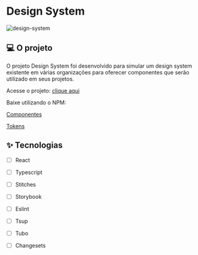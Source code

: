 # Design System
![design-system](https://github.com/lucasgabriel13/design-system/assets/44211093/28a6e51e-5b96-4a61-8efd-4868707d81e3)

## 💻 O projeto
O projeto Design System foi desenvolvido para simular um design system existente em várias organizações para oferecer
componentes que serão utilizado em seus projetos.

Acesse o projeto: [clique aqui](https://lucasgabriel13.github.io/design-system/?path=/docs/home--docs)

Baixe utilizando o NPM:

[Componentes](https://www.npmjs.com/package/@lg-design-system/react)

[Tokens](https://www.npmjs.com/package/@lg-design-system/tokens)

## ✨ Tecnologias
- [ ] React
- [ ] Typescript
- [ ] Stitches 
- [ ] Storybook
- [ ] Eslint
- [ ] Tsup
- [ ] Tubo
- [ ] Changesets


